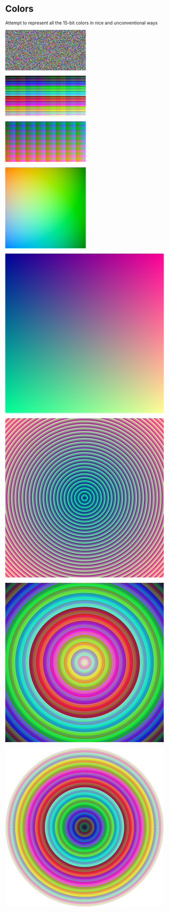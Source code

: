 # Colors

Attempt to represent all the 15-bit colors in nice and unconventional ways

![](https://github.com/TomCarton/Colors/blob/master/result/res_random.png)

![](https://github.com/TomCarton/Colors/blob/master/result/res_all2.png)

![](https://github.com/TomCarton/Colors/blob/master/result/res_all15bits.png)

![](https://github.com/TomCarton/Colors/blob/master/result/res_.png)

![](https://github.com/TomCarton/Colors/blob/master/result/res_diffu.png)

![](https://github.com/TomCarton/Colors/blob/master/result/res_disk.png)

![](https://github.com/TomCarton/Colors/blob/master/result/res_disk3.png)

![](https://github.com/TomCarton/Colors/blob/master/result/res_disk2.png)
